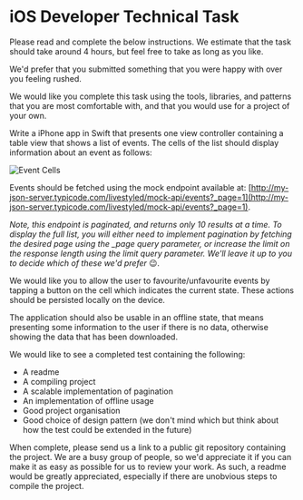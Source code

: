 # iOS Developer Technical Task
Please read and complete the below instructions. We estimate that the task should take around 4 hours, but feel free to take as long as you like. 

We'd prefer that you submitted something that you were happy with over you feeling rushed.

We would like you complete this task using the tools, libraries, and patterns that you are most comfortable with, and that you would use for a project of your own.

Write a iPhone app in Swift that presents one view controller containing a table view that shows a list of events.
The cells of the list should display information about an event as follows:

![Event Cells](event-cells.jpeg "Event Cells")

Events should be fetched using the mock endpoint available at:
[http://my-json-server.typicode.com/livestyled/mock-api/events?_page=1](http://my-json-server.typicode.com/livestyled/mock-api/events?_page=1).  

*Note, this endpoint is paginated, and returns only 10 results at a time. To display the full list, you will either need to implement pagination by fetching the desired page using the \_page query parameter, or increase the limit on the response length using the limit query parameter. We'll leave it up to you to decide which of these we'd prefer* 😉.

We would like you to allow the user to favourite/unfavourite events by tapping a button on the cell which indicates the current state. These actions should be persisted locally on the device.

The application should also be usable in an offline state, that means presenting some information to the user if there is no data, otherwise showing the data that has been downloaded.

We would like to see a completed test containing the following: 
- A readme
- A compiling project
- A scalable implementation of pagination
- An implementation of offline usage
- Good project organisation
- Good choice of design pattern (we don't mind which but think about how the test could be extended in the future)

When complete, please send us a link to a public git repository containing the project.
We are a busy group of people, so we'd appreciate it if you can make it as easy as possible for us to review your work. As such, a readme would be greatly appreciated, especially if there are unobvious steps to compile the project.
